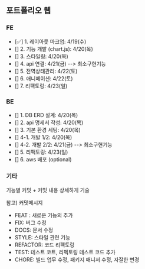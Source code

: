 ## 포트폴리오 웹

### FE

-   [✅] 1. 레이아웃 마크업: 4/19(수)
-   [] 2. 기능 개발 (chart.js): 4/20(목)
-   [] 3. 스타일링: 4/20(목)
-   [] 4. api 연결: 4/21(금) --> 최소구현기능
-   [] 5. 전역상태관리: 4/22(토)
-   [] 6. 애니메이션: 4/22(토)
-   [] 7. 리팩토링: 4/23(일)

### BE

-   [] 1. DB ERD 설계: 4/20(목)
-   [] 2. api 명세서 작성: 4/20(목)
-   [] 3. 기본 환경 세팅: 4/20(목)
-   [] 4-1. 개발 1/2: 4/20(목)
-   [] 4-2. 개발 2/2: 4/21(금) --> 최소구현기능
-   [] 5. 리팩토링: 4/23(일)
-   [] 6. aws 배포 (optional)

### 기타

기능별 커밋 + 커밋 내용 상세하게 기술

참고) 커밋메시지

-   FEAT : 새로운 기능의 추가
-   FIX: 버그 수정
-   DOCS: 문서 수정
-   STYLE: 스타일 관련 기능
-   REFACTOR: 코드 리펙토링
-   TEST: 테스트 코트, 리펙토링 테스트 코드 추가
-   CHORE: 빌드 업무 수정, 패키지 매니저 수정, 자잘한 변경
